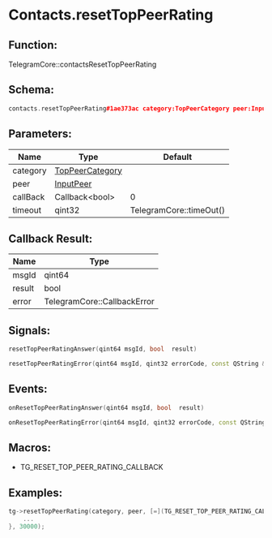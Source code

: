 # Contacts.resetTopPeerRating

## Function:

TelegramCore::contactsResetTopPeerRating

## Schema:

```c++
contacts.resetTopPeerRating#1ae373ac category:TopPeerCategory peer:InputPeer = Bool;
```
## Parameters:

|Name|Type|Default|
|----|----|-------|
|category|[TopPeerCategory](../../types/toppeercategory.md)||
|peer|[InputPeer](../../types/inputpeer.md)||
|callBack|Callback&lt;bool&gt;|0|
|timeout|qint32|TelegramCore::timeOut()|

## Callback Result:

|Name|Type|
|----|----|
|msgId|qint64|
|result|bool|
|error|TelegramCore::CallbackError|

## Signals:

```c++
resetTopPeerRatingAnswer(qint64 msgId, bool  result)
```
```c++
resetTopPeerRatingError(qint64 msgId, qint32 errorCode, const QString &errorText)
```

## Events:

```c++
onResetTopPeerRatingAnswer(qint64 msgId, bool  result)
```
```c++
onResetTopPeerRatingError(qint64 msgId, qint32 errorCode, const QString &errorText)
```

## Macros:

* TG_RESET_TOP_PEER_RATING_CALLBACK

## Examples:

```c++
tg->resetTopPeerRating(category, peer, [=](TG_RESET_TOP_PEER_RATING_CALLBACK){
    ...
}, 30000);
```
